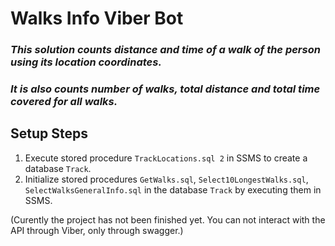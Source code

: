 # Walks Info Viber Bot

### *This solution counts distance and time of a walk of the person using its location coordinates.*
### *It is also counts number of walks, total distance and total time covered for all walks.*

## **Setup Steps**
1. Execute stored procedure `TrackLocations.sql 2` in SSMS to create a database `Track`.
1. Initialize stored procedures `GetWalks.sql`, `Select10LongestWalks.sql`, `SelectWalksGeneralInfo.sql` in the database `Track` by executing them in SSMS.

(Curently the project has not been finished yet. You can not interact with the API through Viber, only through swagger.)